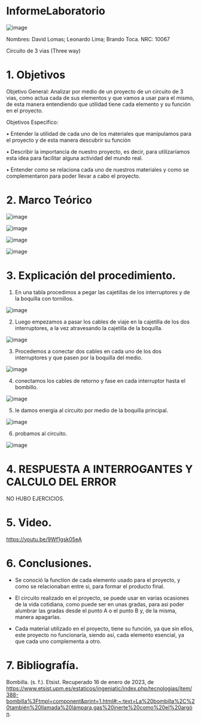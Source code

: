# InformeLaboratorio

![image](https://user-images.githubusercontent.com/117947312/203880471-5e326b20-6cc9-4c7e-b7e1-5734e934a289.png)

Nombres: David Lomas; Leonardo Lima; Brando Toca.
NRC: 10067

Circuito de 3 vias (Three way)

# 1. Objetivos

Objetivo General: 
Analizar por medio de un proyecto de un circuito de 3 vias, como actua cada de sus elementos y que vamos a usar para el mismo, de esta manera entendiendo que utilidad tiene cada elemento y su función en el proyecto.

Objetivos Específico:

•	Entender la utilidad de cada uno de los materiales que manipulamos para el proyecto y de esta manera descubrir su función

•	Describir la importancia de nuestro proyecto, es decir, para utilizaríamos esta idea para facilitar alguna actividad del mundo real.

•	Entender como se relaciona cada uno de nuestros materiales y como se complementaron para poder llevar a cabo el proyecto.

# 2. Marco Teórico

![image](https://user-images.githubusercontent.com/117947312/212789967-347a5f22-c2bf-4335-9d90-945e84b7abb1.png)

![image](https://user-images.githubusercontent.com/117947312/212789983-2cbc4bc6-4496-4ecd-aa82-b0638bb7c00c.png)

![image](https://user-images.githubusercontent.com/117947312/212789997-e760f187-14df-4609-b77e-ee3f887693b6.png)

![image](https://user-images.githubusercontent.com/117947312/212790009-763fb676-26a6-4866-8d13-8a27889f6240.png)

# 3. Explicación del procedimiento.

1. En una tabla procedimos a pegar las cajetillas de los interruptores y de la boquilla con tornillos.

![image](https://user-images.githubusercontent.com/117947312/212790481-5a5a7966-bb3a-4864-89ec-6f10dd8c4ede.png)

2. Luego empezamos a pasar los cables de viaje en la cajetilla de los dos interruptores, a la vez atravesando la cajetilla de la boquilla.

![image](https://user-images.githubusercontent.com/117947312/212792998-4608f6a5-882d-4767-a25a-f6ffd60372a2.png)

3. Procedemos a conectar dos cables en cada uno de los dos interruptores y que pasen por la boquilla del medio.

![image](https://user-images.githubusercontent.com/117947312/212795611-e31dc919-4b2d-4727-b1a9-7242b6bdcb93.png)

4. conectamos los cables de retorno y fase en cada interruptor hasta el bombillo.

![image](https://user-images.githubusercontent.com/117947312/212795737-efd39741-6434-4df2-98fe-43245aa91cb3.png)

5. le damos energia al circuito por medio de la boquilla principal.

![image](https://user-images.githubusercontent.com/117947312/212795793-adcfe34a-ed16-456d-b3ba-7d81c5285c2a.png)

6. probamos al circuito.

![image](https://user-images.githubusercontent.com/117947312/212795830-990a847c-58a0-44dc-bab3-94e81719fa25.png)

# 4. RESPUESTA A INTERROGANTES Y CALCULO DEL ERROR
NO HUBO EJERCICIOS.

# 5. Video.
https://youtu.be/9Wf1gsk05eA

# 6. Conclusiones.

* Se conoció la function de cada elemento usado para el proyecto, y como se relacionaban entre si, para formar el producto final.

* El circuito realizado en el proyecto, se puede usar en varias ocasiones de la vida cotidiana, como puede ser en unas gradas, para así poder alumbrar las gradas desde el punto A o el punto B y, de la misma, manera apagarlas.

* Cada material utilizado en el proyecto, tiene su función, ya que sin ellos, este proyecto no funcionaría, siendo así, cada elemento esencial, ya que cada uno complementa a otro.

# 7. Bibliografía.

Bombilla. (s. f.). Etsist. Recuperado 16 de enero de 2023, de https://www.etsist.upm.es/estaticos/ingeniatic/index.php/tecnologias/item/388-bombilla%3Ftmpl=component&print=1.html#:~:text=La%20bombilla%2C%20también%20llamada%20lámpara,gas%20inerte%20como%20el%20argón.



